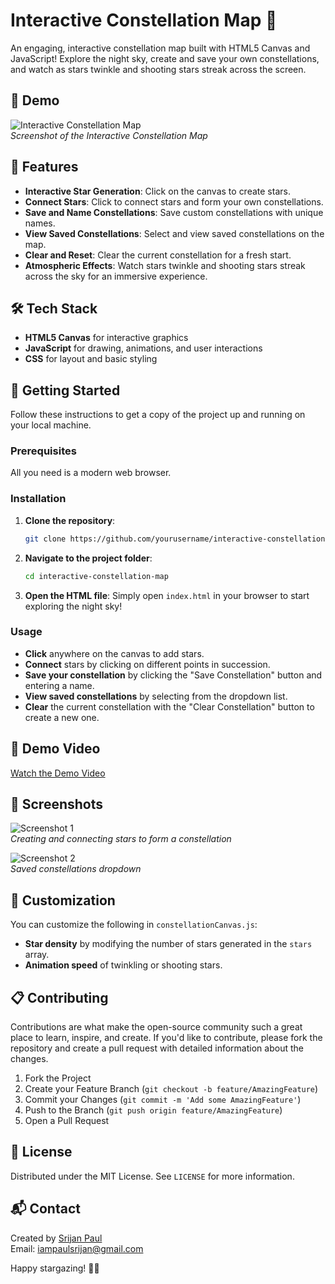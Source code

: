# Interactive Constellation Map 🌌

An engaging, interactive constellation map built with HTML5 Canvas and JavaScript! Explore the night sky, create and save your own constellations, and watch as stars twinkle and shooting stars streak across the screen.

## 🌠 Demo

![Interactive Constellation Map](demo-image.png)  
*Screenshot of the Interactive Constellation Map*

## 🚀 Features

- **Interactive Star Generation**: Click on the canvas to create stars.
- **Connect Stars**: Click to connect stars and form your own constellations.
- **Save and Name Constellations**: Save custom constellations with unique names.
- **View Saved Constellations**: Select and view saved constellations on the map.
- **Clear and Reset**: Clear the current constellation for a fresh start.
- **Atmospheric Effects**: Watch stars twinkle and shooting stars streak across the sky for an immersive experience.

## 🛠️ Tech Stack

- **HTML5 Canvas** for interactive graphics
- **JavaScript** for drawing, animations, and user interactions
- **CSS** for layout and basic styling

## 📖 Getting Started

Follow these instructions to get a copy of the project up and running on your local machine.

### Prerequisites

All you need is a modern web browser.

### Installation

1. **Clone the repository**:
   ```bash
   git clone https://github.com/yourusername/interactive-constellation-map.git
   ```
   
2. **Navigate to the project folder**:
   ```bash
   cd interactive-constellation-map
   ```

3. **Open the HTML file**:
   Simply open `index.html` in your browser to start exploring the night sky!

### Usage

- **Click** anywhere on the canvas to add stars.
- **Connect** stars by clicking on different points in succession.
- **Save your constellation** by clicking the "Save Constellation" button and entering a name.
- **View saved constellations** by selecting from the dropdown list.
- **Clear** the current constellation with the "Clear Constellation" button to create a new one.

## 🎥 Demo Video

[Watch the Demo Video](link-to-demo-video)  

## 🌌 Screenshots

![Screenshot 1](screenshot1.png)  
*Creating and connecting stars to form a constellation*

![Screenshot 2](screenshot2.png)  
*Saved constellations dropdown*

## 🎨 Customization

You can customize the following in `constellationCanvas.js`:

- **Star density** by modifying the number of stars generated in the `stars` array.
- **Animation speed** of twinkling or shooting stars.

## 📋 Contributing

Contributions are what make the open-source community such a great place to learn, inspire, and create. If you'd like to contribute, please fork the repository and create a pull request with detailed information about the changes.

1. Fork the Project
2. Create your Feature Branch (`git checkout -b feature/AmazingFeature`)
3. Commit your Changes (`git commit -m 'Add some AmazingFeature'`)
4. Push to the Branch (`git push origin feature/AmazingFeature`)
5. Open a Pull Request

## 📝 License

Distributed under the MIT License. See `LICENSE` for more information.

## 📬 Contact

Created by [Srijan Paul](https://github.com/paul-srijan)  
Email: iampaulsrijan@gmail.com

Happy stargazing! 🌌✨
```

